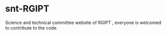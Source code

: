 # snt-RGIPT
Science and technical committee website of RGIPT , everyone is welcomed to contribute to the code.
